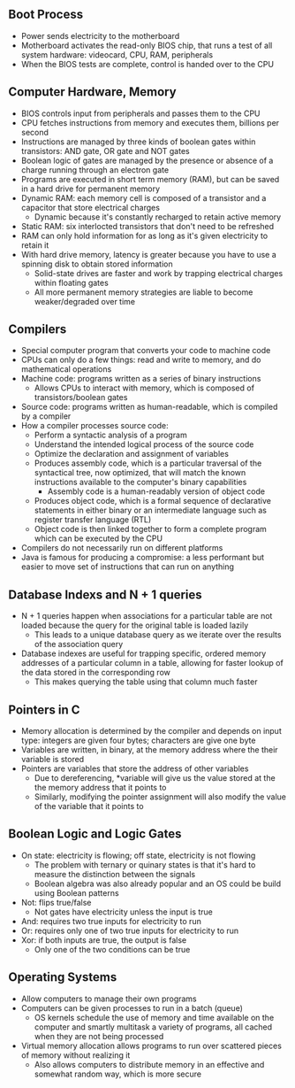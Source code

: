 ## Boot Process

- Power sends electricity to the motherboard
- Motherboard activates the read-only BIOS chip, that runs a test of all system hardware: videocard, CPU, RAM, peripherals
- When the BIOS tests are complete, control is handed over to the CPU

## Computer Hardware, Memory

- BIOS controls input from peripherals and passes them to the CPU
- CPU fetches instructions from memory and executes them, billions per second
- Instructions are managed by three kinds of boolean gates within transistors: AND gate, OR gate and NOT gates
- Boolean logic of gates are managed by the presence or absence of a charge running through an electron gate 
- Programs are executed in short term memory (RAM), but can be saved in a hard drive for permanent memory
- Dynamic RAM: each memory cell is composed of a transistor and a capacitor that store electrical charges
    - Dynamic because it's constantly recharged to retain active memory
- Static RAM: six interlocted transistors that don't need to be refreshed
- RAM can only hold information for as long as it's given electricity to retain it
- With hard drive memory, latency is greater because you have to use a spinning disk to obtain stored information
    - Solid-state drives are faster and work by trapping electrical charges within floating gates
    - All more permanent memory strategies are liable to become weaker/degraded over time

## Compilers

- Special computer program that converts your code to machine code
- CPUs can only do a few things: read and write to memory, and do mathematical operations
- Machine code: programs written as a series of binary instructions
    - Allows CPUs to interact with memory, which is composed of transistors/boolean gates
- Source code: programs written as human-readable, which is compiled by a compiler 
- How a compiler processes source code:
    - Perform a syntactic analysis of a program
    - Understand the intended logical process of the source code
    - Optimize the declaration and assignment of variables
    - Produces assembly code, which is a particular traversal of the syntactical tree, now optimized, that will match the known instructions available to the computer's binary capabilities
        - Assembly code is a human-readably version of object code
    - Produces object code, which is a formal sequence of declarative statements in either binary or an intermediate language such as register transfer language (RTL)
    - Object code is then linked together to form a complete program which can be executed by the CPU
- Compilers do not necessarily run on different platforms
- Java is famous for producing a compromise: a less performant but easier to move set of instructions that can run on anything


## Database Indexs and N + 1 queries

- N + 1 queries happen when associations for a particular table are not loaded because the query for the original table is loaded lazily
    - This leads to a unique database query as we iterate over the results of the association query
- Database indexes are useful for trapping specific, ordered memory addresses of a particular column in a table, allowing for faster lookup of the data stored in the corresponding row
    - This makes querying the table using that column much faster 

## Pointers in C

- Memory allocation is determined by the compiler and depends on input type: integers are given four bytes; characters are give one byte
- Variables are written, in binary, at the memory address where the their variable is stored
- Pointers are variables that store the address of other variables
    - Due to dereferencing, *variable will give us the value stored at the the memory address that it points to
    - Similarly, modifying the pointer assignment will also modify the value of the variable that it points to

## Boolean Logic and Logic Gates

- On state: electricity is flowing; off state, electricity is not flowing
    - The problem with ternary or quinary states is that it's hard to measure the distinction between the signals
    - Boolean algebra was also already popular and an OS could be build using Boolean patterns
- Not: flips true/false
    - Not gates have electricity unless the input is true
- And: requires two true inputs for electricity to run
- Or: requires only one of two true inputs for electricity to run
- Xor: if both inputs are true, the output is false
    - Only one of the two conditions can be true

## Operating Systems

- Allow computers to manage their own programs
- Computers can be given processes to run in a batch (queue)
    - OS kernels schedule the use of memory and time available on the computer and smartly multitask a variety of programs, all cached when they are not being processed
- Virtual memory allocation allows programs to run over scattered pieces of memory without realizing it
    - Also allows computers to distribute memory in an effective and somewhat random way, which is more secure
